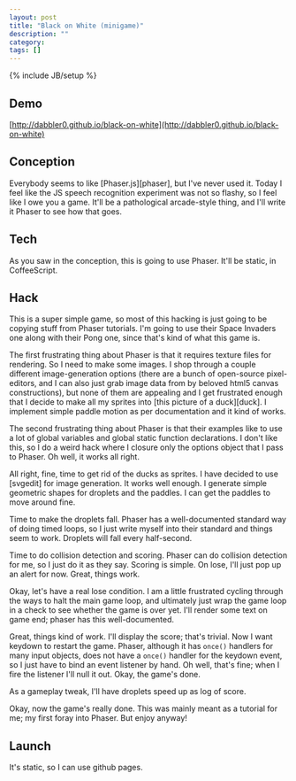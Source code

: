 ```yaml
---
layout: post
title: "Black on White (minigame)"
description: ""
category: 
tags: []
---
```

{% include JB/setup %}

## Demo
[http://dabbler0.github.io/black-on-white](http://dabbler0.github.io/black-on-white)

## Conception
Everybody seems to like [Phaser.js][phaser], but I've never used it. Today I feel like the JS speech recognition experiment was not so flashy, so I feel like I owe you a game. It'll be a pathological arcade-style thing, and I'll write it Phaser to see how that goes.
<!--more-->

## Tech
As you saw in the conception, this is going to use Phaser. It'll be static, in CoffeeScript.

## Hack
This is a super simple game, so most of this hacking is just going to be copying stuff from Phaser tutorials. I'm going to use their Space Invaders one along with their Pong one, since that's kind of what this game is.

The first frustrating thing about Phaser is that it requires texture files for rendering. So I need to make some images. I shop through a couple different image-generation options (there are a bunch of open-source
pixel-editors, and I can also just grab image data from by beloved html5 canvas constructions), but none of them are appealing and I get frustrated enough that I decide to make all my sprites into [this picture of a duck][duck].
I implement simple paddle motion as per documentation and it kind of works.

The second frustrating thing about Phaser is that their examples like to use a lot of global variables and global static function declarations. I don't like this, so I do a weird hack
where I closure only the options object that I pass to Phaser. Oh well, it works all right.

All right, fine, time to get rid of the ducks as sprites. I have decided to use [svgedit] for image generation. It works well enough. I generate simple geometric shapes for droplets and the paddles. I can
get the paddles to move around fine.

Time to make the droplets fall. Phaser has a well-documented standard way of doing timed loops, so I just write myself into their standard and things seem to work. Droplets will fall every half-second.

Time to do collision detection and scoring. Phaser can do collision detection for me, so I just do it as they say. Scoring is simple. On lose, I'll just pop up an alert for now. Great, things work.

Okay, let's have a real lose condition. I am a little frustrated cycling through the ways to halt the main game loop, and ultimately just wrap the game loop in a
check to see whether the game is over yet. I'll render some text on game end; phaser has this well-documented.

Great, things kind of work. I'll display the score; that's trivial. Now I want keydown to restart the game. Phaser, although it has
`once()` handlers for many input objects, does not have a `once()` handler for the keydown event, so I just have to
bind an event listener by hand. Oh well, that's fine; when I fire the listener I'll null it out. Okay, the game's done.

As a gameplay tweak, I'll have droplets speed up as log of score.

Okay, now the game's really done. This was mainly meant as a tutorial for me; my first foray into Phaser. But enjoy anyway!

## Launch
It's static, so I can use github pages.
